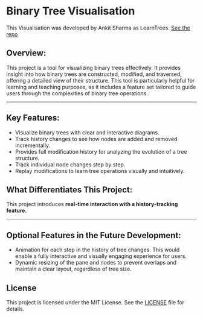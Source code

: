 # Binary Tree Visualisation

This Visualisation was developed by Ankit Sharma as
LearnTrees. [See the repo](https://github.com/beingmartinbmc/LearnTrees.git)

## Overview:

This project is a tool for visualizing binary trees effectively. It provides insight into how binary trees are
constructed, modified, and traversed, offering a detailed view of their structure. This tool is particularly helpful for
learning and teaching purposes, as it includes a feature set tailored to guide users through the complexities of binary
tree operations.

--------------------------------------

## Key Features:

* Visualize binary trees with clear and interactive diagrams.
* Track history changes to see how nodes are added and removed incrementally.
* Provides full modification history for analyzing the evolution of a tree structure. 
* Track individual node changes step by step. 
* Replay modifications to learn tree operations visually and intuitively.

## What Differentiates This Project:

This project introduces **real-time interaction with a history-tracking feature.**

--------------------------------------

## Optional Features in the Future Development:

+ Animation for each step in the history of tree changes. This would enable a fully interactive and visually engaging
  experience for users.
+ Dynamic resizing of the pane and nodes to prevent overlaps and maintain a clear layout, regardless of tree size.

## License

This project is licensed under the MIT License. See the [LICENSE](LICENSE) file for details.
